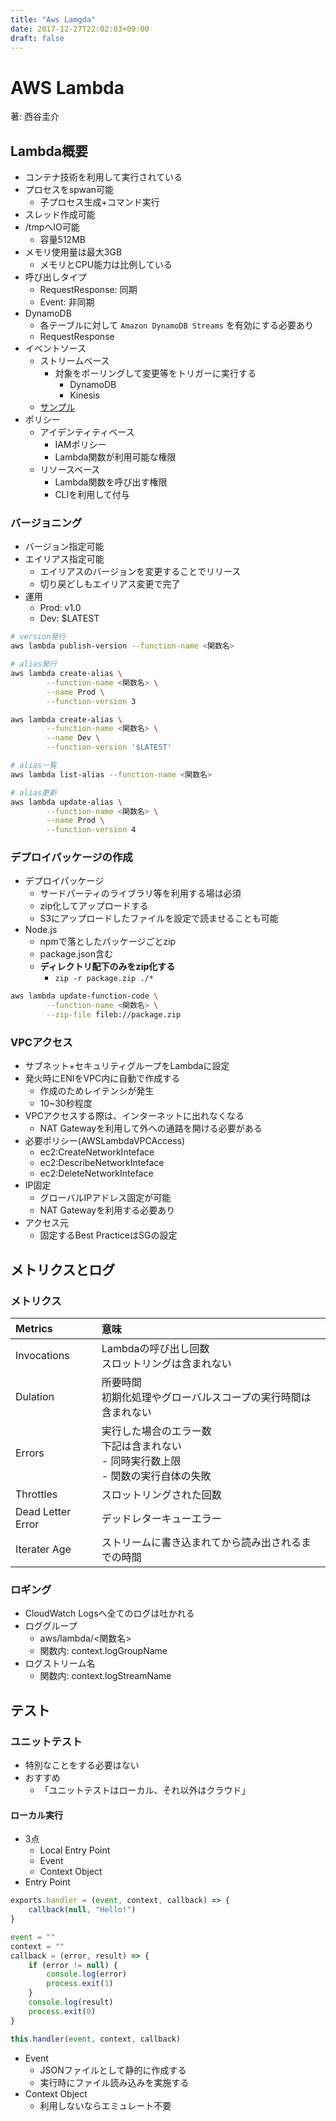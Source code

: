 ```yaml
---
title: "Aws Lamgda"
date: 2017-12-27T22:02:03+09:00
draft: false
---
```


# AWS Lambda
著: 西谷圭介

## Lambda概要
- コンテナ技術を利用して実行されている
- プロセスをspwan可能
	- 子プロセス生成+コマンド実行
- スレッド作成可能
- /tmpへIO可能
	- 容量512MB
- メモリ使用量は最大3GB
	- メモリとCPU能力は比例している
- 呼び出しタイプ
	- RequestResponse: 同期
	- Event: 非同期
- DynamoDB
	- 各テーブルに対して `Amazon DynamoDB Streams` を有効にする必要あり
	- RequestResponse
- イベントソース
	- ストリームベース
		- 対象をポーリングして変更等をトリガーに実行する
			- DynamoDB
			- Kinesis
	- [サンプル](http://docs.aws.amazon.com/ja_jp/lambda/latest/dg/eventsources.html#eventsources-ddb-update)
- ポリシー
	- アイデンティティベース
		- IAMポリシー
		- Lambda関数が利用可能な権限
	- リソースベース
		- Lambda関数を呼び出す権限
		- CLIを利用して付与

### バージョニング
- バージョン指定可能
- エイリアス指定可能
	- エイリアスのバージョンを変更することでリリース
	- 切り戻どしもエイリアス変更で完了
- 運用
	- Prod: v1.0
	- Dev: $LATEST

```sh
# version発行
aws lambda publish-version --function-name <関数名>

# alias発行
aws lambda create-alias \
		--function-name <関数名> \
		--name Prod \
		--function-version 3

aws lambda create-alias \
		--function-name <関数名> \
		--name Dev \
		--function-version '$LATEST'

# alias一覧
aws lambda list-alias --function-name <関数名>

# alias更新
aws lambda update-alias \
		--function-name <関数名> \
		--name Prod \
		--function-version 4
```

### デプロイパッケージの作成
- デプロイパッケージ
	- サードパーティのライブラリ等を利用する場は必須
	- zip化してアップロードする
	- S3にアップロードしたファイルを設定で読ませることも可能
- Node.js
	- npmで落としたパッケージごとzip
	- package.json含む
	- **ディレクトリ配下のみをzip化する**
		- `zip -r package.zip ./*`

```sh
aws lambda update-function-code \
		--function-name <関数名> \
		--zip-file fileb://package.zip
```

### VPCアクセス
- サブネット+セキュリティグループをLambdaに設定
- 発火時にENIをVPC内に自動で作成する
	- 作成のためレイテンシが発生
	- 10~30秒程度
- VPCアクセスする際は、インターネットに出れなくなる
	- NAT Gatewayを利用して外への通路を開ける必要がある
- 必要ポリシー(AWSLambdaVPCAccess)
	- ec2:CreateNetworkInteface
	- ec2:DescribeNetworkInteface
	- ec2:DeleteNetworkInteface
- IP固定
	- グローバルIPアドレス固定が可能
	- NAT Gatewayを利用する必要あり
- アクセス元
	- 固定するBest PracticeはSGの設定

## メトリクスとログ
### メトリクス
| Metrics           | 意味                                                                                       |
| :-------------    | :----                                                                                      |
| Invocations       | Lambdaの呼び出し回数<br> スロットリングは含まれない                                        |
| Dulation          | 所要時間<br> 初期化処理やグローバルスコープの実行時間は含まれない                          |
| Errors            | 実行した場合のエラー数<br> 下記は含まれない<br>- 同時実行数上限<br> - 関数の実行自体の失敗 |
| Throttles         | スロットリングされた回数                                                                   |
| Dead Letter Error | デッドレターキューエラー                                                                   |
| Iterater Age      | ストリームに書き込まれてから読み出されるまでの時間                                         |

### ロギング
- CloudWatch Logsへ全てのログは吐かれる
- ロググループ
	- aws/lambda/<関数名>
	- 関数内: context.logGroupName
- ログストリーム名
	- 関数内: context.logStreamName

## テスト
### ユニットテスト
- 特別なことをする必要はない
- おすすめ
	- 「ユニットテストはローカル、それ以外はクラウド」

#### ローカル実行
- 3点
	- Local Entry Point
	- Event 
	- Context Object
- Entry Point

```js
exports.handler = (event, context, callback) => {
	callback(null, "Hello!")
}

event = ""
context = ""
callback = (error, result) => {
	if (error != null) {
		console.log(error)
		process.exit(1)
	}
	console.log(result)
	process.exit(0)
}

this.handler(event, context, callback)
```

- Event
	- JSONファイルとして静的に作成する
	- 実行時にファイル読み込みを実施する
- Context Object
	- 利用しないならエミュレート不要

